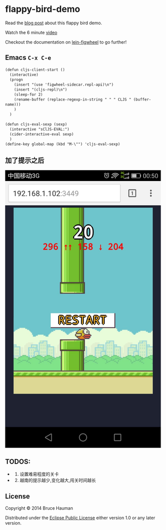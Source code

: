 # flappy-bird-demo

Read the [blog post](http://rigsomelight.com/2014/05/01/interactive-programming-flappy-bird-clojurescript.html) about this flappy bird demo.

Watch the 6 minute [video](https://www.youtube.com/watch?v=KZjFVdU8VLI)

Checkout the documentation on [lein-figwheel](https://github.com/bhauman/lein-figwheel) to go further!

## Emacs `C-x C-e`
```elisp
(defun cljs-client-start ()
  (interactive)
  (progn
    (insert "(use 'figwheel-sidecar.repl-api)\n")
    (insert "(cljs-repl)\n")
    (sleep-for 2)
    (rename-buffer (replace-regexp-in-string " " " CLJS " (buffer-name)))
    )
  )

(defun cljs-eval-sexp (sexp)
  (interactive "sClJS-EVAL:")
  (cider-interactive-eval sexp)
  )
(define-key global-map (kbd "M-\"") 'cljs-eval-sexp)

```
## 加了提示之后
![](./notice.jpeg)
## TODOS:
* 1. 设置难易程度的关卡
* 2. 越南的提示越少,变化越大,闯关时间越长
## License

Copyright © 2014 Bruce Hauman

Distributed under the [Eclipse Public License](LICENSE) either version 1.0 or any
later version.
